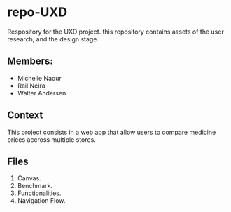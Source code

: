 # repo-UXD

Respository for the UXD project. this repository contains assets of the user research, and the design stage.

## Members:
- Michelle Naour
- Rail Neira
- Walter Andersen

## Context
This project consists in a web app that allow users to compare medicine prices accross multiple stores.

## Files
1. Canvas.
2. Benchmark.
3. Functionalities.
4. Navigation Flow.
